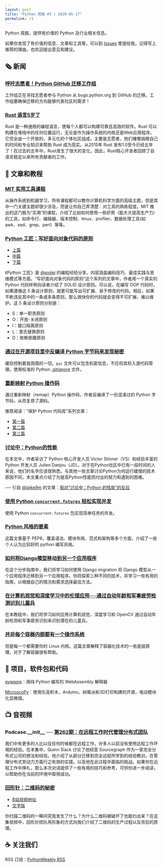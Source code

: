 ```yaml
---
layout: post
title: "Python 周报 #3 | 2020-05-17"
permalink: /3
---
```


Python 周报，提供有价值的 Python 及行业相关信息。

如果你发现了有价值的信息、文章和工具等，可以到 [Issues](https://github.com/qiwihui/PythonWeekly/issues) 里提给我，记得写上推荐的理由。也欢迎提出意见和建议。

## :newspaper_roll: 新闻

### [呼吁志愿者！Python GitHub 迁移工作组](https://pyfound.blogspot.com/2020/05/call-for-volunteers-python-github.html)

工作组正在寻找志愿者参与 Python 从 bugs.python.org 到 GitHub 的迁移。工作组要确保迁移的方向能够代表社区的需求！

### [Rust 语言5岁了](https://blog.rust-lang.org/2020/05/15/five-years-of-rust.html)

Rust 是一种通用的编程语言，使每个人都可以构建可靠且高效的软件。Rust 可以构建在堆栈中的任何位置运行，无论是作为操作系统的内核还是Web应用程序。它完全由一个开放的，多元化的个体社区组成，主要是志愿者，他们慷慨捐赠自己的时间和专业知识来帮助 Rust 成为现实。从2015年 Rust 发布1.0至今已经五年了！在过去的五年中，Rust发生了很大的变化，因此，Rust核心开发者回顾了自语言稳定以来所有贡献者的工作。

## :pencil: 文章和教程

### [MIT 实用工具课程](https://missing.csail.mit.edu/)

从操作系统到机器学习，所有课程都可以教你计算机科学方面的高级主题，但是其中一门关键主题却很少涉及，而是让你自己弄清楚：对工具的熟练程度。MIT 推出的这门极为“实用”的课程，介绍了比如如何使用一些好用（能大大提高生产力）的工具，如命令行、编辑器、版本控制、tmux、profiler、数据处理工具(如awk、sed、grep、perl）等等。

### [Python 工匠：写好面向对象代码的原则](https://github.com/piglei/one-python-craftsman)

- [上篇](https://www.zlovezl.cn/articles/write-solid-python-codes-part-1/)
- [中篇](https://www.zlovezl.cn/articles/write-solid-python-codes-part-2/)
- [下篇](https://www.zlovezl.cn/articles/write-solid-python-codes-part-3/)

《Python 工匠》是 [@piglei](https://github.com/piglei) 的编程经验分享，内容涵盖编码技巧、最佳实践与思维模式等方面。“写好面向对象代码的原则”这个系列的文章中，作者用一个真实的 Python 代码样例向读者介绍了 SOLID 设计原则。可以说，在编写 OOP 代码时，如果遵循这 5 条设计原则，就更可能写出可扩展、易于修改的代码。相反，如果不断违反其中的一条或多条原则，那么很快你的代码就会变得不可扩展、难以维护。这 5 条设计原则分别是：

- S：单一职责原则
- O：开放-关闭原则
- I：接口隔离原则
- L：里氏替换原则
- D：依赖倒置原则

### [通过在开源项目里中反编译 Python 字节码来发现秘密](https://blog.jse.li/posts/pyc/)

缓存控制着我周围的一切。`pyc` 文件可以包含机密信息，不应将其检入源代码管理。使用标准的 Python [.gitignore](https://github.com/github/gitignore/blob/master/Python.gitignore) 文件。

### [重新映射 Python 操作码](https://medium.com/tenable-techblog/remapping-python-opcodes-67d79586bfd5)

通过重新映射（remap）Python 操作码，作者反编译了一份混淆过的 Python 字节码，从而复原了源码。

推荐阅读：“保护 Python 代码库”系列文章：

- [第一篇](https://bits.theorem.co/protecting-a-python-codebase/)
- [第二篇](https://bits.theorem.co/protecting-a-python-codebase-part-2/)
- [第三篇](https://bits.theorem.co/protecting-a-python-codebase-part-3/)

### [讨论中：Python的性能](https://www.welcometothejungle.com/en/articles/btc-performance-python)

在本文中，作者采访了 Python 核心开发人员 Victor Stinner（VS）和经验丰富的 Python 开发人员 Julien Danjou（JD）。对于在Python社区中已有一段时间的人来说，他们的名字应该很熟悉。与其他一些文章讨论Python为何运行缓慢的技术原因不同，本文重点介绍了为提高Python性能而付出的努力和遇到的困难。

── 引自 [@laike9m](https://laike9m.com/) 的文章：[我对“讨论中：Python 的性能”的反应](https://laike9m.com/blog/my-reaction-to-under-discussion-the-performance-of-python,137/)

### [使用 Python `concurrent.futures` 轻松实现并发](https://rednafi.github.io/digressions/python/2020/04/21/python-concurrent-futures.html)

使用 Python `concurrent.futures` 包实现简单任务的并发。

### [Python 风格的要素](https://github.com/amontalenti/elements-of-python-style/blob/master/zh-cn/README.md)

这篇文章基于 PEP8，覆盖语法、模块布局、范式和架构等多个方面，介绍了一些个人认为比较好的 python 编写风格。

### [如何将Django模型移动到另一个应用程序](https://realpython.com/move-django-model/)

在这个分步指南中，我们将学习如何使用 Django migration 将 Django 模型从一个应用程序迁移到另一个应用程序。你将探索三种不同的技术，并学习一些有用的指南，以根据自己的情况和需求选择最佳方法。

### [在计算机视觉和深度学习中的伦理应用──通过自动年龄和军事疲劳检测识别儿童兵](https://www.pyimagesearch.com/2020/05/11/an-ethical-application-of-computer-vision-and-deep-learning-identifying-child-soldiers-through-automatic-age-and-military-fatigue-detection/)

在本教程中，我们将学习如何应用计算机视觉，深度学习和 OpenCV 通过自动年龄检测和军事疲劳识别来识别潜在的儿童兵。

### [并非每个容器内部都有一个操作系统](https://iximiuz.com/en/posts/not-every-container-has-an-operating-system-inside/)

但是每一个都需要你的 Linux 内核。这篇文章解释了容器化技术的一些底层原理，对于了解容器很有帮助。

## :office: 项目，软件包和代码

[pywasm](https://github.com/mohanson/pywasm)：用纯 Python 编写的 WebAssembly 解释器

[MicroscoPy](https://github.com/IBM/MicroscoPy)：使用乐高积木，Arduino，树莓派和3D打印构建的开源，电动模块化显微镜。

<!-- ## :books: 书籍

不错的书的推荐。 -->

## :tv: 音视频

### Podcase.\_\_init\_\_ ── [第262期：在远程工作时代管理分布式团队](https://www.pythonpodcast.com/sourcegraph-remote-work-episode-262/)

我们中有更多的人比以往任何时候都在远程工作，许多人以前没有使用远程工作环境的经验。在本集中，Quinn Slack 讨论了他经营 Sourcegraph 作为一家完全分布式公司的想法和经验。他介绍了从部分迁移到完全远程所学到的经验教训，在管理分布式劳动力方面行之有效的实践，以及他在此过程中面临的挑战。如果你在远程工作中挣扎，那么本次对话提供了一些有用的技巧和参考，可供你进一步阅读，以帮助你在当前的环境中取得成功。

### [回形针：二维码的秘密](https://www.youtube.com/watch?v=XW8sgT_D0To&feature=share)

- [B站视频地址](https://www.bilibili.com/video/BV1Y54y1D7cT)
- [文字版](https://mp.weixin.qq.com/s/joGhClbA4obS8KTGLhZv3w)

你扫描二维码的一瞬间究竟发生了什么？为什么二维码被破坏了也能扫出来？在这集视频中，回形针团队用形象的方式向我们介绍了二维码的生产过程以及背后的原理。

## :coffee: 关注我们

RSS 订阅：[PythonWeekly RSS](https://pyweekly.qiwihui.com/feed.xml)
